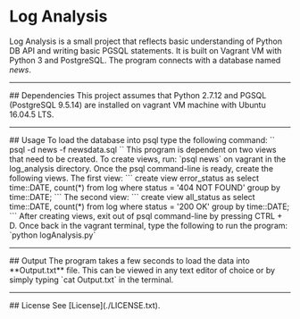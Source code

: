# Log Analysis

Log Analysis is a small project that reflects basic understanding of Python DB API and writing basic PGSQL statements. It is built on Vagrant VM with Python 3 and PostgreSQL. The program connects with a database named _news_.
<hr />
## Dependencies
This project assumes that Python 2.7.12 and PGSQL (PostgreSQL 9.5.14) are installed on vagrant VM machine with Ubuntu 16.04.5 LTS.
<hr />
## Usage
To load the database into psql type the following command:
`` psql -d news -f newsdata.sql ``
This program is dependent on two views that need to be created. To create views, run:
`psql news`  on vagrant in the log_analysis directory. Once the psql command-line is ready, create the following views. The first view:
```
create view error_status as select time::DATE, count(*) from log where status = '404 NOT FOUND' group by time::DATE;
```
The second view:
```
create view all_status as select time::DATE, count(*) from log where status = '200 OK' group by time::DATE;
```
After creating views, exit out of psql command-line by pressing CTRL + D. Once back in the vagrant terminal, type the following to run the program: `python logAnalysis.py`
<hr>
## Output
The program takes a few seconds to load the data into **Output.txt** file. This can be viewed in any text editor of choice or by simply typing `cat Output.txt` in the terminal.   
<hr>
## License
See [License](./LICENSE.txt).
